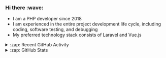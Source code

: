 <h3>Hi there :wave:</h3>

- I am a PHP developer since 2018
- I am experienced in the entire project development life cycle, including coding, software testing, and debugging
- My preferred technology stack consists of Laravel and Vue.js

<details>
  <summary>:zap: Recent GitHub Activity</summary>

<!--RECENT_ACTIVITY:start-->
1. ❗️ Opened issue [#92](https://github.com/Nasller/CodeGlancePro/issues/92) in [Nasller/CodeGlancePro](https://github.com/Nasller/CodeGlancePro)<br>
2. ⬆️ Pushed 1 commit(s) to [stasadev/ddev](https://github.com/stasadev/ddev)<br>
3. ⬆️ Pushed 1 commit(s) to [stasadev/ddev](https://github.com/stasadev/ddev)<br>
4. 💪 Opened PR [#5234](https://github.com/ddev/ddev/pull/5234) in [ddev/ddev](https://github.com/ddev/ddev)<br>
5. ⬆️ Pushed 7 commit(s) to [stasadev/ddev](https://github.com/stasadev/ddev)<br>
6. 👍 Approved [#5216](https://github.com/ddev/ddev/pull/5216#pullrequestreview-1560481454) in [ddev/ddev](https://github.com/ddev/ddev)<br>
7. ⬆️ Pushed 1 commit(s) to [stasadev/ddev-redis](https://github.com/stasadev/ddev-redis)<br>
8. ⬆️ Pushed 1 commit(s) to [stasadev/ddev-redis](https://github.com/stasadev/ddev-redis)<br>
9. ✌️ Released [v1.1.1: Use redis:6-bullseye image](https://github.com/ddev/ddev-redis/releases/tag/v1.1.1) in [ddev/ddev-redis](https://github.com/ddev/ddev-redis)<br>
10. 🎉 Merged PR [#17](https://github.com/ddev/ddev-redis/pull/17) in [ddev/ddev-redis](https://github.com/ddev/ddev-redis)<br>
<!--RECENT_ACTIVITY:end-->

</details>

<details>
  <summary>:zap: GitHub Stats</summary>

  <picture>
    <source
      srcset="https://github-readme-stats.vercel.app/api?username=stasadev&show_icons=true&count_private=true&include_all_commits=true&hide_border=true&theme=tokyonight"
      media="(prefers-color-scheme: dark)"
    />
    <source
      srcset="https://github-readme-stats.vercel.app/api?username=stasadev&show_icons=true&count_private=true&include_all_commits=true&hide_border=true"
      media="(prefers-color-scheme: light), (prefers-color-scheme: no-preference)"
    />
    <img src="https://github-readme-stats.vercel.app/api?username=stasadev&show_icons=true&count_private=true&include_all_commits=true&hide_border=true" />
  </picture>

</details>

